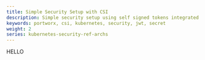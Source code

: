 ```yaml
---
title: Simple Security Setup with CSI
description: Simple security setup using self signed tokens integrated with CSI
keywords: portworx, csi, kubernetes, security, jwt, secret
weight: 2
series: kubernetes-security-ref-archs
---
```


HELLO
